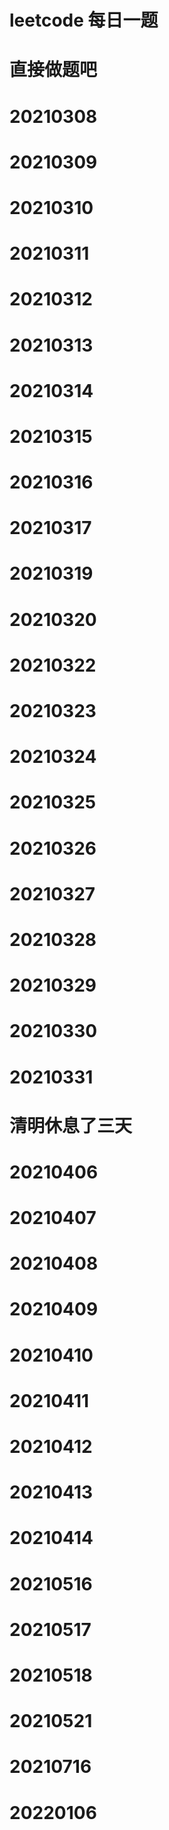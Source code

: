 # leetcode 每日一题

# 直接做题吧

# 20210308


# 20210309

# 20210310

# 20210311

# 20210312
# 20210313
# 20210314
# 20210315
# 20210316
# 20210317
# 20210319
# 20210320
# 20210322
# 20210323
# 20210324
# 20210325
# 20210326
# 20210327
# 20210328
# 20210329
# 20210330
# 20210331
# 清明休息了三天
# 20210406
# 20210407
# 20210408
# 20210409
# 20210410
# 20210411
# 20210412
# 20210413
# 20210414
# 20210516
# 20210517

# 20210518
# 20210521
# 20210716

# 20220106